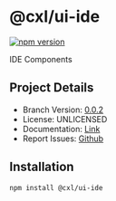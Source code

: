 # @cxl/ui-ide 
	
[![npm version](https://badge.fury.io/js/%40cxl%2Fui-ide.svg)](https://badge.fury.io/js/%40cxl%2Fui-ide)

IDE Components

## Project Details

-   Branch Version: [0.0.2](https://npmjs.com/package/@cxl/ui-ide/v/0.0.2)
-   License: UNLICENSED
-   Documentation: [Link](https://cxlio.github.io/cxl/ui-ide)
-   Report Issues: [Github](https://github.com/cxlio/cxl/issues)

## Installation

	npm install @cxl/ui-ide

